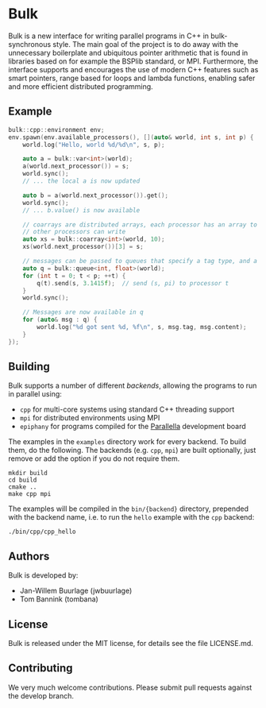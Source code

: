 Bulk
====

Bulk is a new interface for writing parallel programs in C++ in bulk-synchronous style. The main goal of the project is to do away with the unnecessary boilerplate and ubiquitous pointer arithmetic that is found in libraries based on for example the BSPlib standard, or MPI. Furthermore, the interface supports and encourages the use of modern C++ features such as smart pointers, range based for loops and lambda functions, enabling safer and more efficient distributed programming.

Example
-------

```cpp
bulk::cpp::environment env;
env.spawn(env.available_processors(), [](auto& world, int s, int p) {
    world.log("Hello, world %d/%d\n", s, p);

    auto a = bulk::var<int>(world);
    a(world.next_processor()) = s;
    world.sync();
    // ... the local a is now updated

    auto b = a(world.next_processor()).get();
    world.sync();
    // ... b.value() is now available

    // coarrays are distributed arrays, each processor has an array to which
    // other processors can write
    auto xs = bulk::coarray<int>(world, 10);
    xs(world.next_processor())[3] = s;

    // messages can be passed to queues that specify a tag type, and a content type
    auto q = bulk::queue<int, float>(world);
    for (int t = 0; t < p; ++t) {
        q(t).send(s, 3.1415f);  // send (s, pi) to processor t
    }
    world.sync();

    // Messages are now available in q
    for (auto& msg : q) {
        world.log("%d got sent %d, %f\n", s, msg.tag, msg.content);
    }
});

```

Building
--------

Bulk supports a number of different *backends*, allowing the programs to run in parallel using:

- `cpp` for multi-core systems using standard C++ threading support
- `mpi` for distributed environments using MPI
- `epiphany` for programs compiled for the [Parallella](http://www.parallella.org) development board

The examples in the `examples` directory work for every backend. To build them, do the following. The backends (e.g. `cpp`, `mpi`) are built optionally, just remove or add the option if you do not require them.

    mkdir build
    cd build
    cmake ..
    make cpp mpi

The examples will be compiled in the `bin/{backend}` directory, prepended with the backend name, i.e. to run the `hello` example with the `cpp` backend:

    ./bin/cpp/cpp_hello

Authors
-------

Bulk is developed by:

* Jan-Willem Buurlage (jwbuurlage)
* Tom Bannink (tombana)

License
-------

Bulk is released under the MIT license, for details see the file LICENSE.md.

Contributing
------------

We very much welcome contributions. Please submit pull requests against the develop branch.
